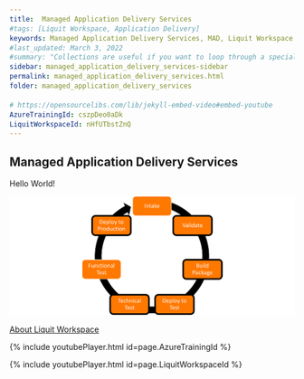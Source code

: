 ```yaml
---
title:  Managed Application Delivery Services
#tags: [Liquit Workspace, Application Delivery]
keywords: Managed Application Delivery Services, MAD, Liquit Workspace
#last_updated: March 3, 2022
#summary: "Collections are useful if you want to loop through a special folder of pages that you make available in a content API. You could also use collections if you have a set of articles that you want to treat differently from the other content, with a different layout or format."
sidebar: managed_application_delivery_services-sidebar
permalink: managed_application_delivery_services.html
folder: managed_application_delivery_services

# https://opensourcelibs.com/lib/jekyll-embed-video#embed-youtube 
AzureTrainingId: cszpDeo0aDk
LiquitWorkspaceId: nHfUTbstZnQ
---
```




## Managed Application Delivery Services

Hello World!

![](attachments/ApplicationLifeCycle.png)

[About Liquit Workspace](mad_about_liquit_workspace.md)




{% include youtubePlayer.html id=page.AzureTrainingId %}

{% include youtubePlayer.html id=page.LiquitWorkspaceId %}
